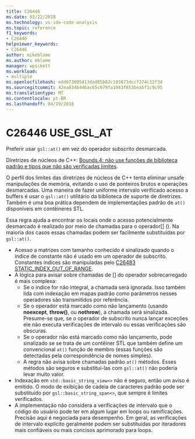 ```yaml
---
title: C26446
ms.date: 03/22/2018
ms.technology: vs-ide-code-analysis
ms.topic: reference
f1_keywords:
- C26446
helpviewer_keywords:
- C26446
author: mikeblome
ms.author: mblome
manager: wpickett
ms.workload:
- multiple
ms.openlocfilehash: edd673695413dad85b82c103873dccf374c12f34
ms.sourcegitcommit: 42ea834b446ac65c679fa1043f853bea5f1c9c95
ms.translationtype: MT
ms.contentlocale: pt-BR
ms.lasthandoff: 04/19/2018
---
```

# <a name="c26446-usegslat"></a>C26446 USE_GSL_AT

Preferir usar `gsl::at()` em vez do operador subscrito desmarcada.

Diretrizes de núcleos de C++: [Bounds.4: não use funções de biblioteca padrão e tipos que não são verificadas limites](https://github.com/isocpp/CppCoreGuidelines/blob/master/CppCoreGuidelines.md#probounds-bounds-safety-profile).

O perfil dos limites das diretrizes de núcleos de C++ tenta eliminar unsafe manipulações de memória, evitando o uso de ponteiros brutos e operações desmarcadas. Uma maneira de fazer uniforme intervalo verificado acesso a buffers é usar o `gsl::at()` utilitário da biblioteca de suporte de diretrizes. Também é uma boa prática dependem de implementações padrão de `at()` disponíveis em contêineres STL.

Essa regra ajuda a encontrar os locais onde o acesso potencialmente desmarcado é realizado por meio de chamadas para o operador\[] (). Na maioria dos casos essas chamadas podem ser facilmente substituídas por `gsl::at()`.


- Acesso a matrizes com tamanho conhecido é sinalizado quando o índice de constante não é usado em um operador de subscrito. Constantes índices são manipuladas pelo [C26483 STATIC_INDEX_OUT_OF_RANGE](c26483.md).
- A lógica para avisar sobre chamadas de [] do operador sobrecarregado é mais complexa:
  - Se o índice for não integral, a chamada será ignorada. Isso também lida com indexação em mapas padrão como parâmetros nesses operadores são transmitidos por referência.
  - Se o operador está marcado como não lançamento (usando **noexcept**, **throw()**, ou **nothrow**), a chamada será sinalizada. Presume-se que, se o operador de subscrito nunca lançar exceções ele não executa verificações de intervalo ou essas verificações são obscuras.
  - Se o operador não está marcado como não lançamento, pode sinalizado se se trata de um contêiner STL que também define um convencional `at()` função de membro (essas funções são detectadas pela correspondência de nomes simples).
  - A regra não avisa sobre chamadas padrão `at()` métodos. Esses métodos são seguros e substituí-las com `gsl::at()` não poderia levar muito valor.
- Indexação em `std::basic_string_view<>` não é seguro, então um aviso é emitido. O modo de exibição de cadeia de caracteres padrão pode ser substituído por `gsl::basic_string_span<>`, que sempre é limites verificados.
- A implementação não considera a verificações de intervalo que o código do usuário pode ter em algum lugar em loops ou ramificações. Precisão aqui é negociada para desempenho. Em geral, as verificações de intervalo explícito geralmente podem ser substituídas por iteradores mais confiáveis ou mais concisos aprimorado para loops.

